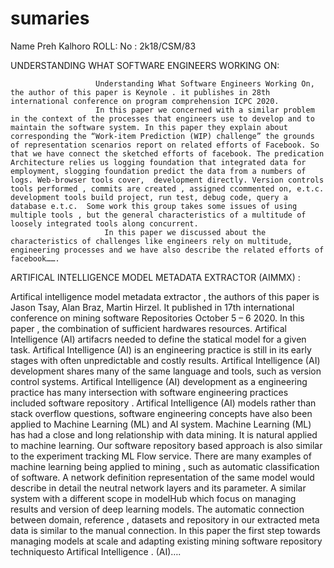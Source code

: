 # sumaries

Name       Preh Kalhoro
ROLL: No : 2k18/CSM/83 




UNDERSTANDING WHAT  SOFTWARE ENGINEERS   WORKING ON:

                       Understanding What Software Engineers Working On, the author of this paper is Keynole . it publishes in 28th international conference on program comprehension ICPC 2020.
                       In this paper we concerned with a similar problem in the context of the processes that engineers use to develop and to maintain the software system. In this paper they explain about corresponding the “Work-item Prediction (WIP) challenge” the grounds of representation scenarios report on related efforts of Facebook. So that we have connect the sketched efforts of facebook. The predication Architecture relies us logging foundation that integrated data for employment, slogging foundation predict the data from a numbers of logs. Web-browser tools cover,  development directly. Version controls  tools performed , commits are created , assigned ccommented on, e.t.c. development tools build project, run test, debug code, query a database e.t.c.  Some work this group takes some issues of using multiple tools , but the general characteristics of a multitude of loosely integrated tools along concurrent.
                         In this paper we discussed about the characteristics of challenges like engineers rely on multitude,  engineering processes and we have also describe the related efforts of facebook…….
                         
	
	
ARTIFICAL INTELLIGENCE MODEL METADATA EXTRACTOR   (AIMMX) :

Artifical intelligence model metadata extractor , the authors of this paper is Jason Tsay, Alan Braz, Martin Hirzel. It published in 17th international conference on mining software Repositories October 5 – 6 2020.
In this paper , the combination of sufficient hardwares resources. Artifical Intelligence (AI) artifacrs needed to define the statical model for a given task. Artifical Intelligence (AI) is an engineering practice is still in its early stages with often unpredictable and costly results. Artifical Intelligence (AI) development shares many of the same language and tools, such as version control systems. Artifical Intelligence (AI) development as a engineering practice has many intersection with software engineering practices included software repository . Artifical Intelligence (AI) models rather than stack overflow questions, software engineering concepts have also been  applied to Machine Learning (ML) and AI system. Machine Learning (ML) has had a close and long relationship with data mining. It is natural applied to machine learning. Our software repository based approach is also similar to the experiment tracking ML Flow service. There are many examples of machine learning being applied to mining , such as automatic classification of software. A network definition representation of the same model would describe in detail the neutral network  layers and its parameter. A similar system with a different scope in modelHub which focus on  managing results and version of deep learning models. The automatic connection between domain, reference , datasets and repository in our extracted meta data is similar to the  manual connection.
In this paper the first step towards managing models at scale and adapting existing mining software repository techniquesto Artifical Intelligence . (AI)….
